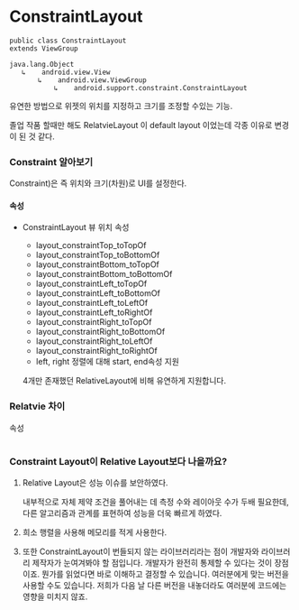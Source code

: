 # ConstraintLayout

```
public class ConstraintLayout 
extends ViewGroup 

java.lang.Object
   ↳	android.view.View
 	   ↳	android.view.ViewGroup
 	 	   ↳	android.support.constraint.ConstraintLayout
```

유연한 방법으로 위젯의 위치를 지정하고 크기를 조정할 수있는 기능.



졸업 작품 할때만 해도 RelatvieLayout 이 default layout 이었는데 각종 이유로 변경이 된 것 같다. 

### Constraint 알아보기

Constraint)은 즉 위치와 크기(차원)로 UI를 설정한다.

#### 속성

- ConstraintLayout 뷰 위치 속성

  - layout_constraintTop_toTopOf
  - layout_constraintTop_toBottomOf
  - layout_constraintBottom_toTopOf
  - layout_constraintBottom_toBottomOf
  - layout_constraintLeft_toTopOf
  - layout_constraintLeft_toBottomOf
  - layout_constraintLeft_toLeftOf
  - layout_constraintLeft_toRightOf
  - layout_constraintRight_toTopOf
  - layout_constraintRight_toBottomOf
  - layout_constraintRight_toLeftOf 
  - layout_constraintRight_toRightOf 
  - left, right 정렬에 대해 start, end속성 지원

  4개만 존재했던 RelativeLayout에 비해 유연하게 지원합니다.

### Relatvie 차이

속성

```

```

### Constraint Layout이 Relative Layout보다 나을까요?

1. Relative Layout은 성능 이슈를 보안하였다. 

   내부적으로 자체 제약 조건을 풀어내는 데 측정 수와 레이아웃 수가 두배 필요한데, 다른 알고리즘과 관계를 표현하여 성능을 더욱 빠르게 하였다.

2. 희소 행렬을 사용해 메모리를 적게 사용한다.

3. 또한 ConstraintLayout이 번들되지 않는 라이브러리라는 점이 개발자와 라이브러리 제작자가 눈여겨봐야 할 점입니다. 개발자가 완전히 통제할 수 있다는 것이 장점이죠. 뭔가를 읽었다면 바로 이해하고 결정할 수 있습니다. 여러분에게 맞는 버전을 사용할 수도 있습니다. 저희가 다음 날 다른 버전을 내놓더라도 여러분에 코드에는 영향을 미치지 않죠.